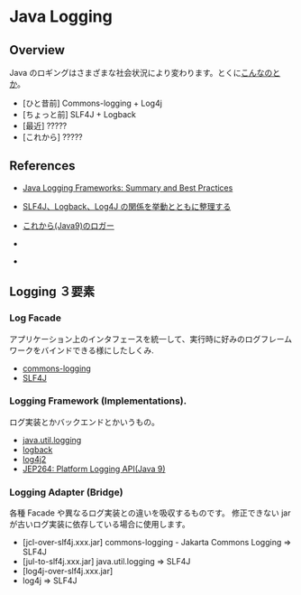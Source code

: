 # Java Logging

## Overview

Java のロギングはさまざまな社会状況により変わります。とくに[こんなのとか](https://www.ipa.go.jp/security/ciadr/vul/alert20211213.html)。

- [ひと昔前] Commons-logging + Log4j
- [ちょっと前] SLF4J + Logback
- [最近] ?????
- [これから] ?????

## References

- [Java Logging Frameworks: Summary and Best Practices](https://www.alibabacloud.com/blog/java-logging-frameworks-summary-and-best-practices_598223)
- [SLF4J、Logback、Log4J の関係を挙動とともに整理する](https://qiita.com/NagaokaKenichi/items/9febd2e559331152fcf8)
- [これから(Java9)のロガー](https://blog1.mammb.com/entry/2022/08/15/000000)
- [](https://blog.kengo-toda.jp/entry/2021/05/31/200807)

- <!-- ----- -->

## Logging ３要素

### Log Facade

アプリケーション上のインタフェースを統一して、実行時に好みのログフレームワークをバインドできる様にしたしくみ.

- [commons-logging](https://commons.apache.org/proper/commons-logging/)
- [SLF4J](https://www.slf4j.org/)

### Logging Framework (Implementations).

ログ実装とかバックエンドとかいうもの。

- [java.util.logging](https://docs.oracle.com/javase/jp/8/docs/api/java/util/logging/package-summary.html)
- [logback](https://logback.qos.ch/)
- [log4j2](https://logging.apache.org/log4j/2.x/)
- [JEP264: Platform Logging API(Java 9)](https://docs.oracle.com/javase/jp/9/docs/api/java/lang/System.Logger.html)

### Logging Adapter (Bridge)

各種 Facade や異なるログ実装との違いを吸収するものです。
修正できない jar が古いログ実装に依存している場合に使用します。

- [jcl-over-slf4j.xxx.jar]
  commons-logging - Jakarta Commons Logging => SLF4J
- [jul-to-slf4j.xxx.jar]
  java.util.logging => SLF4J
- [log4j-over-slf4j.xxx.jar]
- log4j => SLF4J

<!-- ----- -->
